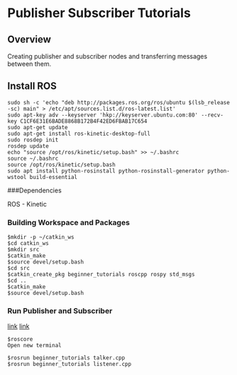 # Publisher Subscriber Tutorials

## Overview
 Creating publisher and subscriber nodes and transferring messages between them.

## Install ROS

```
sudo sh -c 'echo "deb http://packages.ros.org/ros/ubuntu $(lsb_release -sc) main" > /etc/apt/sources.list.d/ros-latest.list'
sudo apt-key adv --keyserver 'hkp://keyserver.ubuntu.com:80' --recv-key C1CF6E31E6BADE8868B172B4F42ED6FBAB17C654
sudo apt-get update
sudo apt-get install ros-kinetic-desktop-full
sudo rosdep init
rosdep update
echo "source /opt/ros/kinetic/setup.bash" >> ~/.bashrc
source ~/.bashrc
source /opt/ros/kinetic/setup.bash
sudo apt install python-rosinstall python-rosinstall-generator python-wstool build-essential
```

###Dependencies

ROS - Kinetic

### Building Workspace and Packages

```
$mkdir -p ~/catkin_ws
$cd catkin_ws
$mkdir src
$catkin_make
$source devel/setup.bash
$cd src
$catkin_create_pkg beginner_tutorials roscpp rospy std_msgs
$cd ..
$catkin_make
$source devel/setup.bash
```
### Run Publisher and Subscriber

[link](http://wiki.ros.org/ROS/Tutorials/WritingPublisherSubscriber%28c%2B%2B%29)
[link](http://wiki.ros.org/ROS/Tutorials/ExaminingPublisherSubscriber)

```
$roscore
Open new terminal

$rosrun beginner_tutorials talker.cpp
$rosrun beginner_tutorials listener.cpp
```
